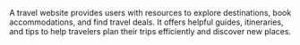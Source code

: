 A travel website provides users with resources to explore destinations, book accommodations, and find travel deals. It offers helpful guides, itineraries, and tips to help travelers plan their trips efficiently and discover new places.
